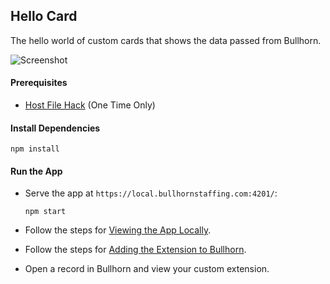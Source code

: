## Hello Card

The hello world of custom cards that shows the data passed from Bullhorn.

![Screenshot](../doc_files/hello-card.png)

#### Prerequisites

 * [Host File Hack](../README.md#prerequisites) (One Time Only)

#### Install Dependencies

```npm
npm install
```

#### Run the App

 *  Serve the app at `https://local.bullhornstaffing.com:4201/`:

    ```npm
    npm start
    ```

 * Follow the steps for [Viewing the App Locally](../README.md#viewing-the-app).

 * Follow the steps for [Adding the Extension to Bullhorn](../README.md#adding-to-bullhorn).

 * Open a record in Bullhorn and view your custom extension.
